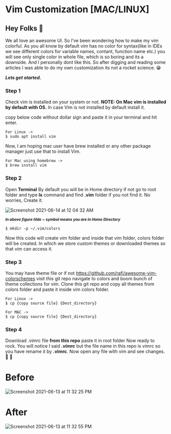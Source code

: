 # Vim Customization **[MAC/LINUX]**

## Hey Folks 👋

We all love an awesome UI. So I’ve been wondering how to make my vim colorful. As you all know by default vim has no color for syntax(like in IDEs we see different colors for variable names, contant, function name etc.) you will see only single color in whole file, which is so boring and its a downside. And I personally dont like this. So after digging and reading some articles I was able to do my own customization its not a rocket science. 😁

***Lets get started.***

### **Step 1**

Check vim is installed on your system or not. **NOTE: On Mac vim is installed by default with OS.** In case Vim is not installed by default install it.

copy below code without dollar sign and paste it in your terminal and hit enter.

    For Linux ->
    $ sudo apt install vim
    
Now, I am hoping mac user have brew installed or any other package manager just use that to install Vim.

    For Mac using homebrew ->
    $ brew install vim
    
### **Step 2**

Open **Terminal**
By default you will be in Home directory if not go to root folder and type **ls** command and find **.vim** folder if you not find it. No worries, Create it.

![Screenshot 2021-06-14 at 12 04 32 AM](https://user-images.githubusercontent.com/54282666/121818334-286f0780-cca4-11eb-9336-ec25333486ec.png)

<sub>***In above figure tilde ~ symbol means you are in Home Directory***</sub>

    $ mkdir -p ~/.vim/colors
    
Now this code will create vim folder and inside that vim folder, colors folder will be created. In which we store custom themes or downloaded themes so that vim can access it.

### **Step 3**

You may have theme file or if not https://github.com/rafi/awesome-vim-colorschemes visit this git repo navigate to colors and boom bunch of theme collections for vim. Clone this git repo and copy all themes from colors folder and paste it inside vim colors folder.

    For Linux ->
    $ cp {copy source file} {Dest_directory}

    For MAC ->
    $ cp {copy source file} {Dest_directory}
    
### **Step 4**

Download .vimrc file **from this repo** paste it in root folder Now ready to rock. You will notice I said ***.vimrc*** but the file name in this repo is vimrc so you have rename it by **.vimrc**. Now open any file with vim and see changes. 🚀 🚀

# **Before** 
![Screenshot 2021-06-13 at 11 32 25 PM](https://user-images.githubusercontent.com/54282666/121817858-89e1a700-cca1-11eb-80ed-986a2c802afc.jpeg)

# **After**
![Screenshot 2021-06-13 at 11 32 55 PM](https://user-images.githubusercontent.com/54282666/121817817-4424de80-cca1-11eb-8be8-c1afb3868bf6.jpeg)





